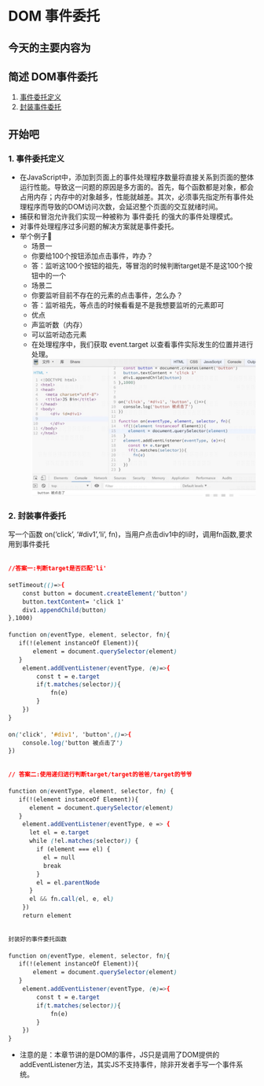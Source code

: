 # DOM 事件委托

## 今天的主要内容为

## 简述 DOM事件委托
1. [事件委托定义](#jump1)
2. [封装事件委托](#jump2)


## 开始吧

###  <span id="jump1">1. 事件委托定义</span>

* 在JavaScript中，添加到页面上的事件处理程序数量将直接关系到页面的整体运行性能。导致这一问题的原因是多方面的。首先，每个函数都是对象，都会占用内存；内存中的对象越多，性能就越差。其次，必须事先指定所有事件处理程序而导致的DOM访问次数，会延迟整个页面的交互就绪时间。
* 捕获和冒泡允许我们实现一种被称为 事件委托 的强大的事件处理模式。
* 对事件处理程序过多问题的解决方案就是事件委托。
* 举个例子🌰
  * 场景一
  * 你要给100个按钮添加点击事件，咋办？
  * 答：监听这100个按钮的祖先，等冒泡的时候判断target是不是这100个按钮中的一个
  * 场景二
  * 你要监听目前不存在的元素的点击事件，怎么办？
  * 答：监听祖先，等点击的时候看看是不是我想要监听的元素即可
  * 优点
  * 声监听数（内存）
  * 可以监听动态元素
  * 在处理程序中，我们获取 event.target 以查看事件实际发生的位置并进行处理。
![图3](image/092.png)

###  <span id="jump2">2. 封装事件委托</span>
写一个函数 on(‘click’, ‘#div1’,‘li’, fn)，当用户点击div1中的li时，调用fn函数,要求用到事件委托

```css

//答案一:判断target是否匹配'li'

setTimeout(()=>{
    const button = document.createElement('button')
    button.textContent= 'click 1'
    div1.appendChild(button)
},1000)

function on(eventType, element, selector, fn){
   if(!(element instanceOf Element)){
       element = document.querySelector(element)
   }
    element.addEventListener(eventType, (e)=>{
        const t = e.target
        if(t.matches(selector)){
            fn(e)
        }
    })
}

on('click', '#div1', 'button',()=>{
    console.log('button 被点击了')
})

```
```css

// 答案二:使用递归进行判断target/target的爸爸/target的爷爷

function on(eventType, element, selector, fn) {
   if(!(element instanceOf Element)){
      element = document.querySelector(element)
   }
    element.addEventListener(eventType, e => {
      let el = e.target
      while (!el.matches(selector)) {
        if (element === el) {
          el = null
          break
        }
        el = el.parentNode
      }
      el && fn.call(el, e, el)
    })
    return element

```

```css

封装好的事件委托函数

function on(eventType, element, selector, fn){
   if(!(element instanceOf Element)){
       element = document.querySelector(element)
   }
    element.addEventListener(eventType, (e)=>{
        const t = e.target
        if(t.matches(selector)){
            fn(e)
        }
    })
}
```
* 注意的是：本章节讲的是DOM的事件，JS只是调用了DOM提供的addEventListener方法，其实JS不支持事件，除非开发者手写一个事件系统。